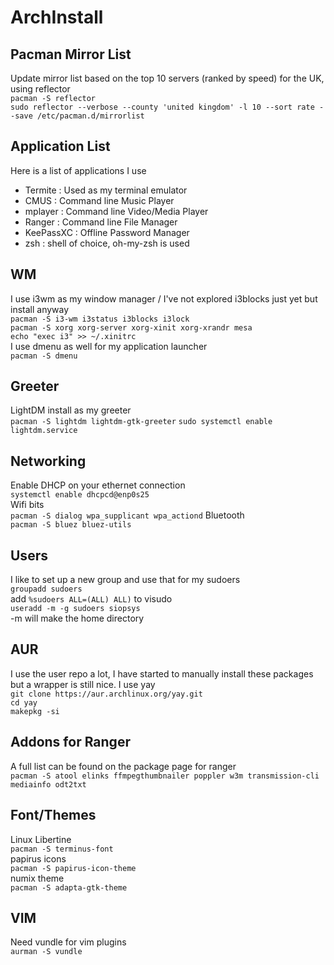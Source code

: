 # ArchInstall
## Pacman Mirror List
Update mirror list based on the top 10 servers (ranked by speed) for the UK, using reflector  
`pacman -S reflector`  
`sudo reflector --verbose --county 'united kingdom' -l 10 --sort rate --save /etc/pacman.d/mirrorlist`


## Application List
Here is a list of applications I use
  - Termite : Used as my terminal emulator
  - CMUS : Command line Music Player
  - mplayer : Command line Video/Media Player
  - Ranger : Command line File Manager
  - KeePassXC : Offline Password Manager
  - zsh : shell of choice, oh-my-zsh is used  


## WM
I use i3wm as my window manager / I've not explored i3blocks just yet but install anyway  
`pacman -S i3-wm i3status i3blocks i3lock`  
`pacman -S xorg xorg-server xorg-xinit xorg-xrandr mesa`  
`echo "exec i3" >> ~/.xinitrc`  
I use dmenu as well for my application launcher  
`pacman -S dmenu`  


## Greeter
LightDM install as my greeter  
`pacman -S lightdm lightdm-gtk-greeter`
`sudo systemctl enable lightdm.service`  

## Networking
Enable DHCP on your ethernet connection  
`systemctl enable dhcpcd@enp0s25`  
Wifi bits  
`pacman -S dialog wpa_supplicant wpa_actiond`
Bluetooth  
`pacman -S bluez bluez-utils`


## Users
I like to set up a new group and use that for my sudoers  
`groupadd sudoers`  
add `%sudoers ALL=(ALL) ALL)` to visudo  
`useradd -m -g sudoers siopsys`  
-m will make the home directory 


## AUR
I use the user repo a lot, I have started to manually install these packages but a wrapper is still nice. I use yay  
`git clone https://aur.archlinux.org/yay.git`  
`cd yay`  
`makepkg -si`  


## Addons for Ranger
A full list can be found on the package page for ranger  
`pacman -S atool elinks ffmpegthumbnailer poppler w3m transmission-cli mediainfo odt2txt`  


## Font/Themes
Linux Libertine  
`pacman -S terminus-font`  
papirus icons  
`pacman -S papirus-icon-theme`  
numix theme  
`pacman -S adapta-gtk-theme`  

## VIM
Need vundle for vim plugins  
`aurman -S vundle`  
